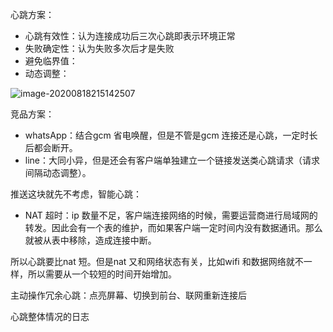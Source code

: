 心跳方案：



- 心跳有效性：认为连接成功后三次心跳即表示环境正常
- 失败确定性：认为失败多次后才是失败
- 避免临界值：
- 动态调整：

![image-20200818215142507](C:/Users/41675/Desktop/mars-notice/image-20200818215142507.png)



竞品方案：

- whatsApp：结合gcm 省电唤醒，但是不管是gcm 连接还是心跳，一定时长后都会断开。  
- line：大同小异，但是还会有客户端单独建立一个链接发送类心跳请求（请求间隔动态调整）。



推送这块就先不考虑，智能心跳：

- NAT 超时：ip 数量不足，客户端连接网络的时候，需要运营商进行局域网的转发。因此会有一个表的维护，而如果客户端一定时间内没有数据通讯。那么就被从表中移除，造成连接中断。

  

所以心跳要比nat 短。但是nat 又和网络状态有关，比如wifi 和数据网络就不一样，所以需要从一个较短的时间开始增加。

主动操作冗余心跳：点亮屏幕、切换到前台、联网重新连接后  



心跳整体情况的日志



